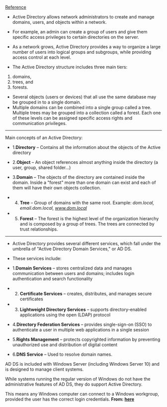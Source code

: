 
[Reference](https://book.hacktricks.xyz/windows-hardening/active-directory-methodology?source=post_page-----8b262be37bf9--------------------------------)

- Active Directory allows network administrators to create and manage domains, users, and objects within a network. 
- For example, an admin can create a group of users and give them specific access privileges to certain directories on the server. 
- As a network grows, Active Directory provides a way to organize a large number of users into logical groups and subgroups, while providing access control at each level.

- The Active Directory structure includes three main tiers:
1) domains, 
2) trees, and
3) forests. 
- Several objects (users or devices) that all use the same database may be grouped in to a single domain. 
- Multiple domains can be combined into a single group called a tree. Multiple trees may be grouped into a collection called a forest. Each one of these levels can be assigned specific access rights and communication privileges.

---

Main concepts of an Active Directory:

- 1.**Directory** – Contains all the information about the objects of the Active directory
    
- 2.**Object** – An object references almost anything inside the directory (a user, group, shared folder...)
    
- 3.**Domain** – The objects of the directory are contained inside the domain. Inside a "forest" more than one domain can exist and each of them will have their own objects collection.
    
- 4. **Tree** – Group of domains with the same root. Example: _dom.local, email.dom.local, www.dom.local_
    
- 5. **Forest** – The forest is the highest level of the organization hierarchy and is composed by a group of trees. The trees are connected by trust relationships.

---

- Active Directory provides several different services, which fall under the umbrella of "Active Directory Domain Services," or AD DS. 
- These services include:

- 1.**Domain Services** – stores centralized data and manages communication between users and domains; includes login authentication and search functionality
    
- 2. **Certificate Services** – creates, distributes, and manages secure certificates
    
- 3. **Lightweight Directory Services** – supports directory-enabled applications using the open (LDAP) protocol
    
- 4.**Directory Federation Services** – provides single-sign-on (SSO) to authenticate a user in multiple web applications in a single session
    
- 5.**Rights Management** – protects copyrighted information by preventing unauthorized use and distribution of digital content
    
- 6.**DNS Service** – Used to resolve domain names.


AD DS is included with Windows Server (including Windows Server 10) and is designed to manage client systems. 

While systems running the regular version of Windows do not have the administrative features of AD DS, they do support Active Directory.

This means any Windows computer can connect to a Windows workgroup, provided the user has the correct login credentials. **From:** [**here**](https://techterms.com/definition/active_directory)

